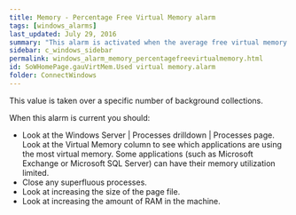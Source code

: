 ```yaml
---
title: Memory - Percentage Free Virtual Memory alarm
tags: [windows_alarms]
last_updated: July 29, 2016
summary: "This alarm is activated when the average free virtual memory drops below a threshold."
sidebar: c_windows_sidebar
permalink: windows_alarm_memory_percentagefreevirtualmemory.html
id: SoWHomePage.gauVirtMem.Used virtual memory.alarm
folder: ConnectWindows
---
```



This value is taken over a specific number of background collections.

When this alarm is current you should:

* Look at the Windows Server \| Processes drilldown \| Processes page.
  Look at the Virtual Memory column to see which applications are using the most virtual memory.
  Some applications (such as Microsoft Exchange or Microsoft SQL Server) can have their memory utilization limited.
* Close any superfluous processes.
* Look at increasing the size of the page file.
* Look at increasing the amount of RAM in the machine.
